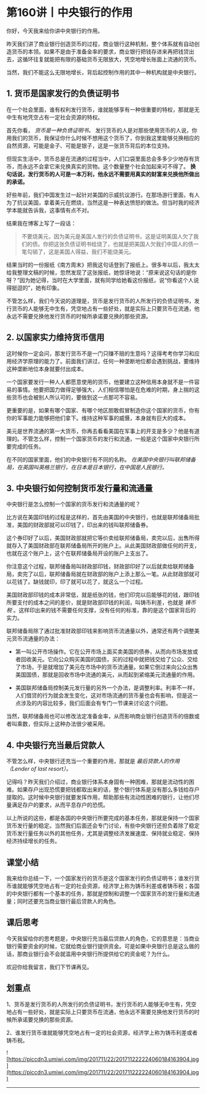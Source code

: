 # 第160讲丨中央银行的作用

你好，今天我来给你讲中央银行的作用。

昨天我们讲了商业银行创造货币的过程，商业银行这种机制，整个体系就有自动创造货币的本领。如果不是由于准备金率的要求，商业银行把钱存进来再把钱贷出去，这循环往复就能把有限的基础货币无限放大，凭空地增长账面上流通的货币。

当然，我们不能这么无限地增长，背后起控制作用的其中一种机构就是中央银行。

## 1. 货币是国家发行的负债证明书

在一个社会里面，谁有权利发行货币，谁就能够享有一种很重要的特权，那就是无中生有地凭空占有一定社会资源的特权。

首先你看， *货币是一种负债证明书。* 发行货币的人是对那些使用货币的人说，你用我们的货币，我保证你什么时候不想用这个货币了，你到我这里能够兑换相应的自然资源，可能是金子、可能是银子，这是一张货币背后的本位支持。

但现实生活中，货币总是在流通的过程当中，人们口袋里面总会多多少少地存有货币，而永远不会拿它来兑换真实的货物。这个数量整个社会加起来可不得了。 **换句话说，发行货币的人可是一本万利，他永远不需要用真实的财富来兑换他所做出的承诺。**

好些年前，我们中国发生过一起针对美国的示威抗议游行。在那场游行里面，有人为了抗议美国，拿着美元在燃烧，当然这是一种表达愤怒的做法。但当时我的经济学本能就告诉我，这事情有点不对。

结果我在博客上写了一段话：

> 不要烧美元，因为美元是美国人发行的负债证明书，这是证明美国人欠了我们的债。你把这张负债证明书给烧了，也就是把美国人欠我们中国人的债一笔勾销了，这是美国人得益，我们不能烧美元。

结果当时的一份报纸《南方周末》把我这句话登到了报纸上。很多年以后，我太太给我整理文稿的时候，忽然发现了这张报纸，她惊讶地说：“原来说这句话的是你呀？”因为她记得，当时在大学里面，就有同学给她看这份报纸，说“你看这个人说得挺逗的”，她有印象。

不管怎么样，我们今天说的道理是，货币是发行货币的人所发行的负债证明书，发行货币的人能够无中生有，凭空地占有一些好处，就是实际上只要货币在流通，他永远不需要兑换他发行货币的时候所承诺要兑换的那些资源。

## 2. 以国家实力维持货币信用

这时候你一定会问，那发行货币不是一门只赚不赔的生意吗？这得考考你学习和应用经济学原理的能力了。前面我们讲过，任何一种垄断地位都会遇到挑战，要维持这种垄断地位本身就要付出成本。

一个国家要发行一种人人都愿意使用的货币，他要建立这种信用本身就不是一件容易的事情。他要把国力做得足够强大，人们相信哪怕是在危难的时期，身上揣的这些货币也会被别人所认可的，要做到这一点那可不容易。

更重要的是，如果有哪个国家、有哪个地区胆敢假冒制造你这个国家的货币，你有你的军事能力能够把他们拿下。维持这种军事的威慑，本身就有巨大的成本。

美元是世界流通的第一大货币，你再去看看美国在军事上的开支是多少？他是有道理的。不管怎么样，控制一个国家货币的发行和流通，一般是这个国家中央银行所要完成的任务。

在不同的国家里面，他们的中央银行有不同的名称。 *在美国中央银行叫联邦储备局，在英国叫英格兰银行，在日本是日本银行，在中国是人民银行。*

## 3. 中央银行如何控制货币发行量和流通量

中央银行是怎么控制一个国家的货币发行和流通量的呢？

比方说在美国印钱的过程是这样的，首先由美国的中央银行，也就是联邦储备局批准，美国的财政部就可以印钱了，印出来的钱叫联邦储备券。

这个券印好了以后，美国财政部就把它等价卖给联邦储备局，卖完以后，出售所得就存入了美国财政部在联邦储备局所开的账户上。从此美国财政部做任何的开支，也就在这个账户上，这个在联邦储备局开设的账户上支出了。

你注意这个过程，联邦储备局叫财政部印钱，财政部印好了以后就卖给联邦储备局，卖完了以后，联邦储备局就在财政部的账户上添上那么一笔。从此财政部就可以花钱了。缺钱就印，印了就可以花了，就这么一个过程。

美国财政部印钱的成本非常低，就是纸张的钱，他们印完以后能够花的钱，跟印钱所要支付的成本之间的差价，就是财政部印钱的利润，叫铸币利差，也就是 *铸币税* 。这样印出来的钱不需要任何支撑，没有任何的标准，靠的是这个国家背后的实力。

联邦储备局除了通过批准财政部印钱来影响货币流通量以外，通常还有两个调整美元货币流通量的办法：

* 第一叫公开市场操作。它在公开市场上面买卖美国的债券，从而向市场发放或者回收美元。它向公众购买美国的国债，买的过程中就把钱交给了公众、交给了市场，于是就增加了美元在市场中的货币流通量。如果它倒过来向公众出售美国国债，那就是回收市场中流通的美元，从而起到紧缩美元流通量的作用。

* 美国联邦储备局控制美元发行量的另外一个办法，是调整利率。利率不一样，人们借贷的行为就会发生变化，这对市场流通的货币量也会有影响，但是这一点涉及的内容比较多，我们后面会有专门一节课来讨论这个问题。

当然，联邦储备局也可以修改法定准备金率，从而影响商业银行创造货币的倍数或者叫乘数，但实际上这种办法很少被采用。

## 4. 中央银行充当最后贷款人

不管怎么样，中央银行还充当一个重要的作用，那就是 *最后贷款人的作用（Lender of last resort）。*

记得吗？昨天我们介绍过，商业银行体系本身固有一种困难，那就是流动性的困难。如果存户出现恐慌要把钱都取出来的话，整个银行体系是没有那么多钱给存户提取的。这时候中央银行就要发挥作用，帮助那些有流动性困难的银行，让他们尽量满足存户的要求，从而平息存户的恐慌。

以上所说的这些，都是各国的中央银行所要完成的基本任务，那就是保持一个国家货币发行量的稳定。当然我们后面还会专门讨论，有些中央银行还担负着除了稳定货币发行量任务以外的其他任务，尤其是调整经济发展速度、保持就业稳定、保持经济持续增长的任务。

## 课堂小结

我来给你总结一下，一个国家发行的货币是这个国家发行的负债证明书；谁发行货币谁就能够凭空地占有一定的社会资源，经济学上称为铸币利差或者铸币税；各国的中央银行都有一个基本的任务，那就是控制和调整一个国家货币的发行量和流通量；同时还要充当商业银行最后贷款人的角色。

## 课后思考

今天我留给你的思考题是，中央银行充当最后贷款人的角色，它的意思是：当商业银行需要资金的时候，它就给商业银行提供资金。可是如果中央银行总是这么做的话，那商业银行会不会就滥用中央银行所提供给它的资金呢？为什么。

欢迎你给我留言，我们下节课再见。

## 划重点

1、货币是发行货币的人所发行的负债证明书，发行货币的人能够无中生有，凭空地占有一些好处，就是实际上只要货币在流通，他永远不需要兑换他发行货币的时候所承诺要兑换的那些资源。

2、谁发行货币谁就能够凭空地占有一定的社会资源，经济学上称为铸币利差或者铸币税。

![https://piccdn3.umiwi.com/img/201711/22/201711222224060184163904.jpg](https://piccdn3.umiwi.com/img/201711/22/201711222224060184163904.jpg)

---

